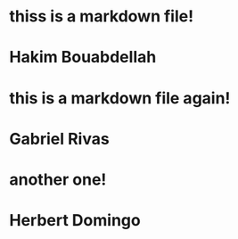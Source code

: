 # thiss is a markdown file!
# Hakim Bouabdellah
# this is a markdown file again!
# Gabriel Rivas
# another one!
# Herbert Domingo
